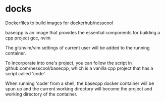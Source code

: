 # docks
Dockerfiles to build images for dockerhub/nesscool

basecpp is an image that provides the essential components for building a cpp project
gcc, nvim

The git/nvim/vim settings of current user will be added to the running container.

To incorporate into one's project, you can follow the script in github.com/nesscool/basecpp,
which is a vanilla cpp project that has a script called 'code'.

When running 'code' from a shell, the basecpp docker container will be spun up and
the current working directory will become the project and working directory of the container.
